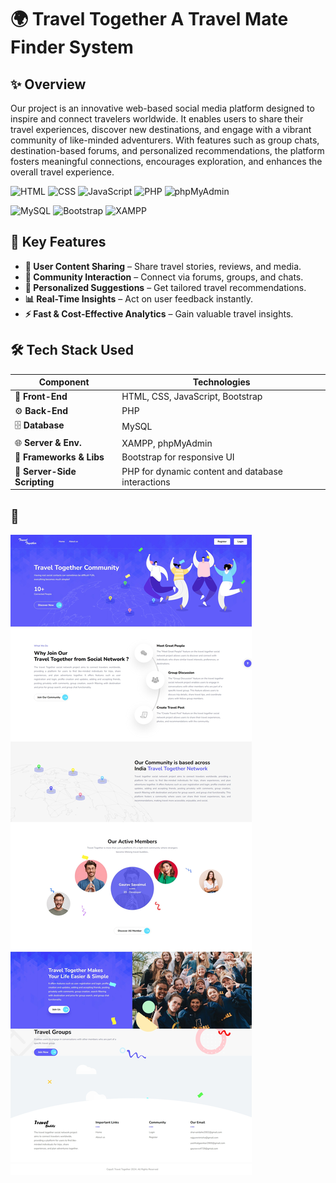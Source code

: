 # 🌍 Travel Together A Travel Mate Finder System

## ✨ Overview
Our project is an innovative web-based social media platform designed to inspire and connect travelers worldwide. It enables users to share their travel experiences, discover new destinations, and engage with a vibrant community of like-minded adventurers. With features such as group chats, destination-based forums, and personalized recommendations, the platform fosters meaningful connections, encourages exploration, and enhances the overall travel experience.

![HTML](https://img.shields.io/badge/HTML-Frontend-blue)
![CSS](https://img.shields.io/badge/CSS-Frontend-blueviolet)
![JavaScript](https://img.shields.io/badge/JavaScript-Client--side-yellow)
![PHP](https://img.shields.io/badge/PHP-Backend-purple)
![phpMyAdmin](https://img.shields.io/badge/phpMyAdmin-Database-orange)

![MySQL](https://img.shields.io/badge/MySQL-Database-brown)
![Bootstrap](https://img.shields.io/badge/Bootstrap-UI-beige)
![XAMPP](https://img.shields.io/badge/XAMPP-Server-green)

## 🚀 Key Features
- **📸 User Content Sharing** – Share travel stories, reviews, and media.
- **💬 Community Interaction** – Connect via forums, groups, and chats.
- **🎯 Personalized Suggestions** – Get tailored travel recommendations.
- **📊 Real-Time Insights** – Act on user feedback instantly.
- **⚡ Fast & Cost-Effective Analytics** – Gain valuable travel insights.

## 🛠️ Tech Stack Used

| Component                 | Technologies                                      |
|---------------------------|--------------------------------------------------|
| 🎨 **Front-End**         | HTML, CSS, JavaScript, Bootstrap                |
| ⚙️ **Back-End**        | PHP                                              |
| 🗄️ **Database**        | MySQL    |
| 🌐 **Server & Env.**   | XAMPP, phpMyAdmin              |
| 📌 **Frameworks & Libs**| Bootstrap for responsive UI                      |
| 🔄 **Server-Side Scripting** | PHP for dynamic content and database interactions |

## 📸
![Home Page](./Screenshots/TravelBuddy.jpeg)
